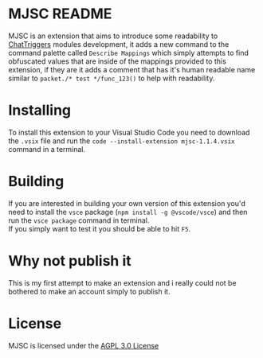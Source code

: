 # MJSC README

MJSC is an extension that aims to introduce some readability to [ChatTriggers](https://chattriggers.com/) modules development, it adds a new command to the command palette called `Describe Mappings` which simply attempts to find obfuscated values that are inside of the mappings provided to this extension, if they are it adds a comment that has it's human readable name similar to `packet./* test */func_123()` to help with readability.

# Installing

To install this extension to your Visual Studio Code you need to download the `.vsix` file and run the `code --install-extension mjsc-1.1.4.vsix` command in a terminal.

# Building

If you are interested in building your own version of this extension you'd need to install the `vsce` package (`npm install -g @vscode/vsce`) and then run the `vsce package` command in terminal.<br>
If you simply want to test it you should be able to hit `F5`.

# Why not publish it

This is my first attempt to make an extension and i really could not be bothered to make an account simply to publish it.

# License
MJSC is licensed under the [AGPL 3.0 License](https://github.com/DocilElm/MJSC/blob/main/LICENSE)